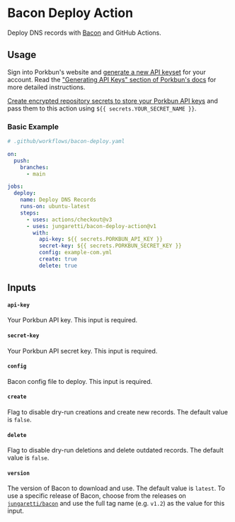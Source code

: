 # Bacon Deploy Action

Deploy DNS records with [Bacon](https://github.com/jungaretti/bacon) and GitHub Actions.

## Usage

Sign into Porkbun's website and [generate a new API keyset](https://porkbun.com/account/api) for your account. Read the ["Generating API Keys" section of Porkbun's docs](https://kb.porkbun.com/article/190-getting-started-with-the-porkbun-dns-api) for more detailed instructions.

[Create encrypted repository secrets to store your Porkbun API keys](https://docs.github.com/en/actions/security-guides/encrypted-secrets#creating-encrypted-secrets-for-a-repository) and pass them to this action using `${{ secrets.YOUR_SECRET_NAME }}`.

### Basic Example

```yaml
# .github/workflows/bacon-deploy.yaml

on:
  push:
    branches:
      - main

jobs:
  deploy:
    name: Deploy DNS Records
    runs-on: ubuntu-latest
    steps:
      - uses: actions/checkout@v3
      - uses: jungaretti/bacon-deploy-action@v1
        with:
          api-key: ${{ secrets.PORKBUN_API_KEY }}
          secret-key: ${{ secrets.PORKBUN_SECRET_KEY }}
          config: example-com.yml
          create: true
          delete: true
```

## Inputs

#### `api-key`

Your Porkbun API key. This input is required.

#### `secret-key`

Your Porkbun API secret key. This input is required.

#### `config`

Bacon config file to deploy. This input is required.

#### `create`

Flag to disable dry-run creations and create new records. The default value is `false`.

#### `delete`

Flag to disable dry-run deletions and delete outdated records. The default value is `false`.

#### `version`

The version of Bacon to download and use. The default value is `latest`. To use a specific release of Bacon, choose from the releases on [`jungaretti/bacon`](https://github.com/jungaretti/bacon/releases) and use the full tag name (e.g. `v1.2`) as the value for this input.
